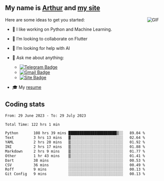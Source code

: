 
## My name is [Arthur](https://www.linkedin.com/in/arthur-novais-201420/) and [my site](https://arthurcn96.github.io/)

<!--
**Arthurcn96/Arthurcn96** is a ✨ _special_ ✨ repository because its `README.md` (this file) appears on your GitHub profile.
-->
<img align="right"  max-width="440" max-height="240" alt="GIF" src="https://raw.githubusercontent.com/Arthurcn96/Arthurcn96/master/helloThere.gif" />

Here are some ideas to get you started:

- 🤖 I like working on Python and Machine Learning.
- 👯 I’m looking to collaborate on Flutter
- 🤔 I’m looking for help with AI
- 💬 Ask me about anything:
    - [![Telegram Badge](https://img.shields.io/badge/-@Arthurcn9-0088cc?style=for-the-badge&logo=Telegram&logoColor=white)](https://t.me/Arthurcn9)
    - [![Gmail Badge](https://img.shields.io/badge/-@Arthurcn9-red?style=for-the-badge&logo=Gmail&logoColor=white)](mailto:Arthurcn96@gmail.com)
    - [![Site Badge](https://img.shields.io/badge/arthurcn96.github.io-informational?style=for-the-badge&logo=internetexplorer)](https://arthurcn96.github.io/)

- 🎓 My [resume](https://github.com/Arthurcn96/resume/blob/master/Resume_PT-BR.pdf)


## Coding stats
<!--START_SECTION:waka-->

```txt
From: 29 June 2023 - To: 29 July 2023

Total Time: 122 hrs 1 min

Python       108 hrs 39 mins ██████████████████████▒░░   89.04 %
Text         3 hrs 13 mins   ▓░░░░░░░░░░░░░░░░░░░░░░░░   02.64 %
YAML         2 hrs 20 mins   ▒░░░░░░░░░░░░░░░░░░░░░░░░   01.92 %
INI          2 hrs 17 mins   ▒░░░░░░░░░░░░░░░░░░░░░░░░   01.88 %
Markdown     2 hrs 9 mins    ▒░░░░░░░░░░░░░░░░░░░░░░░░   01.77 %
Other        1 hr 43 mins    ▒░░░░░░░░░░░░░░░░░░░░░░░░   01.41 %
Dart         38 mins         ░░░░░░░░░░░░░░░░░░░░░░░░░   00.53 %
CSV          36 mins         ░░░░░░░░░░░░░░░░░░░░░░░░░   00.49 %
Roff         9 mins          ░░░░░░░░░░░░░░░░░░░░░░░░░   00.13 %
Git Config   9 mins          ░░░░░░░░░░░░░░░░░░░░░░░░░   00.13 %
```

<!--END_SECTION:waka-->
